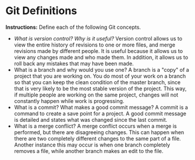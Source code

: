 # Git Definitions

**Instructions:** Define each of the following Git concepts.

* *What is version control? Why is it useful?* Version control allows us to view the entire history of revisions to one or more files, and merge revisions made by different people. It is useful because it allows us to view any changes made and who made them. In addition, it allows us to roll back any mistakes that may have been made.
* What is a branch and why would you use one? A branch is a "copy" of a project that you are working on. You do most of your work on a branch so that you can keep the clean condition of the master branch, since that is very likely to be the most stable version of the project. This way, if multiple people are working on the same project, changes will not constantly happen while work is progressing.
* What is a commit? What makes a good commit message? A commit is a command to create a save point for a project. A good commit message is detailed and states what was changed since the last commit.
* What is a merge conflict? A merge conflict occurs when a merge is performed, but there are disagreeing changes. This can happen when there are two completely different changes to the same part of a file. Another instance this may occur is when one branch completely removes a file, while another branch makes an edit to the file.